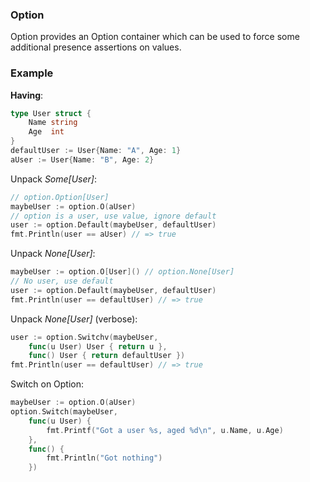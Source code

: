 ### Option

Option provides an Option container which can be used to force some additional presence assertions on values.  

### Example  

**Having**:
```go 
type User struct {
    Name string
    Age  int
}
defaultUser := User{Name: "A", Age: 1}
aUser := User{Name: "B", Age: 2}
```

Unpack _Some[User]_:
```go
// option.Option[User]
maybeUser := option.O(aUser)
// option is a user, use value, ignore default
user := option.Default(maybeUser, defaultUser)
fmt.Println(user == aUser) // => true
```

Unpack _None[User]_:
```go
maybeUser := option.O[User]() // option.None[User]
// No user, use default
user := option.Default(maybeUser, defaultUser)
fmt.Println(user == defaultUser) // => true
```

Unpack _None[User]_ (verbose):
```go
user := option.Switchv(maybeUser,
    func(u User) User { return u },
    func() User { return defaultUser })
fmt.Println(user == defaultUser) // => true
```

Switch on Option:
```go 
maybeUser := option.O(aUser)
option.Switch(maybeUser,
    func(u User) {
        fmt.Printf("Got a user %s, aged %d\n", u.Name, u.Age)
    },
    func() {
        fmt.Println("Got nothing")
    })
```
